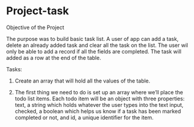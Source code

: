 # Project-task
Objective of the Project

The purpose was to build basic task list. A user of app can add a task,  delete an already added task and clear all the task on the list. 
The user wil only be able to add a record if all the fields are completed. The task will added as a row at the end of the table.

Tasks:

1) Create an array that will hold all the values of the table. 

2) The first thing we need to do is set up an array where we’ll place the todo list items. Each todo item will be an object with three properties: text, a string which holds whatever the user types into the text input, checked, a boolean which helps us know if a task has been marked completed or not, and id, a unique identifier for the item.

